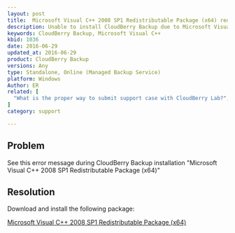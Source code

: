 ```yaml
---
layout: post
title:  Microsoft Visual C++ 2008 SP1 Redistributable Package (x64) required
description: Unable to install CloudBerry Backup due to Microsoft Visual C++ 2008 SP1 package
keywords: CloudBerry Backup, Microsoft Visual C++
kbid: 1036
date: 2016-06-29
updated_at: 2016-06-29
product: CloudBerry Backup
versions: Any
type: Standalone, Online (Managed Backup Service)
platform: Windows
Author: ER
related: [
  "What is the proper way to submit support case with CloudBerry Lab?",
]
category: support

---
```

## Problem

See this error message during CloudBerry Backup installation "Microsoft Visual C++ 2008 SP1 Redistributable Package (x64)"

## Resolution

Download and install the following package:

[Microsoft Visual C++ 2008 SP1 Redistributable Package (x64)](http://www.microsoft.com/en-us/download/details.aspx?id=2092)
